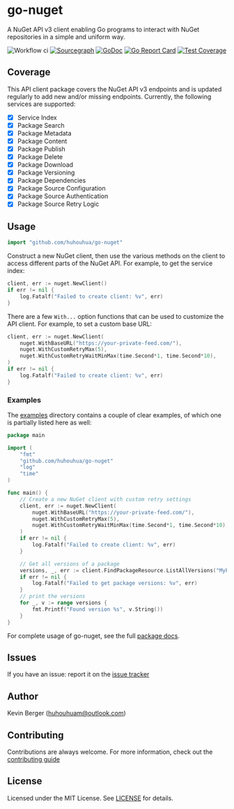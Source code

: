# go-nuget

A NuGet API v3 client enabling Go programs to interact with NuGet repositories in a simple and uniform way.

![Workflow ci](https://github.com/huhouhua/go-nuget/actions/workflows/go.yml/badge.svg)
[![Sourcegraph](https://sourcegraph.com/github.com/huhouhua/go-nuget/-/badge.svg)](https://sourcegraph.com/github.com/huhouhua/go-nuget?badge)
[![GoDoc](https://godoc.org/github.com/huhouhua/go-nuget?status.svg)](https://godoc.org/github.com/huhouhua/go-nuget)
[![Go Report Card](https://goreportcard.com/badge/github.com/huhouhua/go-nuget)](https://goreportcard.com/report/github.com/huhouhua/go-nuget)
[![Test Coverage](https://codecov.io/gh/huhouhua/go-nuget/branch/main/graph/badge.svg)](https://codecov.io/gh/huhouhua/go-nuget)

## Coverage

This API client package covers the NuGet API v3 endpoints and is updated regularly
to add new and/or missing endpoints. Currently, the following services are supported:

- [x] Service Index
- [x] Package Search
- [x] Package Metadata
- [x] Package Content
- [x] Package Publish
- [x] Package Delete
- [x] Package Download
- [x] Package Versioning
- [x] Package Dependencies
- [x] Package Source Configuration
- [x] Package Source Authentication
- [x] Package Source Retry Logic

## Usage

```go
import "github.com/huhouhua/go-nuget"
```

Construct a new NuGet client, then use the various methods on the client to
access different parts of the NuGet API. For example, to get the service index:

```go
client, err := nuget.NewClient()
if err != nil {
    log.Fatalf("Failed to create client: %v", err)
}

```

There are a few `With...` option functions that can be used to customize
the API client. For example, to set a custom base URL:

```go
client, err := nuget.NewClient(
    nuget.WithBaseURL("https://your-private-feed.com/"),
    nuget.WithCustomRetryMax(5),
    nuget.WithCustomRetryWaitMinMax(time.Second*1, time.Second*10),
)
if err != nil {
    log.Fatalf("Failed to create client: %v", err)
}
```

### Examples

The [examples](examples/) directory contains a couple of clear examples, of which one is partially listed here as well:

```go
package main

import (
	"fmt"
	"github.com/huhouhua/go-nuget"
	"log"
	"time"
)

func main() {
	// Create a new NuGet client with custom retry settings
	client, err := nuget.NewClient(
		nuget.WithBaseURL("https://your-private-feed.com/"),
		nuget.WithCustomRetryMax(5),
		nuget.WithCustomRetryWaitMinMax(time.Second*1, time.Second*10),
	)
	if err != nil {
		log.Fatalf("Failed to create client: %v", err)
	}

	// Get all versions of a package
	versions, _, err := client.FindPackageResource.ListAllVersions("MyPackage")
	if err != nil {
		log.Fatalf("Failed to get package versions: %v", err)
	}
	// print the versions
	for _, v := range versions {
		fmt.Printf("Found version %s", v.String())
	}
}

```

For complete usage of go-nuget, see the full [package docs](https://godoc.org/github.com/huhouhua/go-nuget).


## Issues

If you have an issue: report it on the [issue tracker](https://github.com/huhouhua/go-nuget/issues)

## Author

Kevin Berger (<huhouhuam@outlook.com>)

## Contributing

Contributions are always welcome. For more information, check out the [contributing guide](CONTRIBUTING.md)

## License

Licensed under the MIT License. See [LICENSE](LICENSE) for details.
